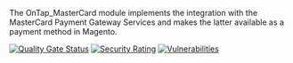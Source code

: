 The OnTap_MasterCard module implements the integration with the MasterCard Payment Gateway Services and makes the latter available as a payment method in Magento.

[![Quality Gate Status](http://sonarqube.extensions.ontap.cloud/api/project_badges/measure?project=mpgs_module-mastercard_AXZHYjTSYbrCcxJa7xyn&metric=alert_status)](http://sonarqube.extensions.ontap.cloud/dashboard?id=mpgs_module-mastercard_AXZHYjTSYbrCcxJa7xyn)
[![Security Rating](http://sonarqube.extensions.ontap.cloud/api/project_badges/measure?project=mpgs_module-mastercard_AXZHYjTSYbrCcxJa7xyn&metric=security_rating)](http://sonarqube.extensions.ontap.cloud/dashboard?id=mpgs_module-mastercard_AXZHYjTSYbrCcxJa7xyn)
[![Vulnerabilities](http://sonarqube.extensions.ontap.cloud/api/project_badges/measure?project=mpgs_module-mastercard_AXZHYjTSYbrCcxJa7xyn&metric=vulnerabilities)](http://sonarqube.extensions.ontap.cloud/dashboard?id=mpgs_module-mastercard_AXZHYjTSYbrCcxJa7xyn)
